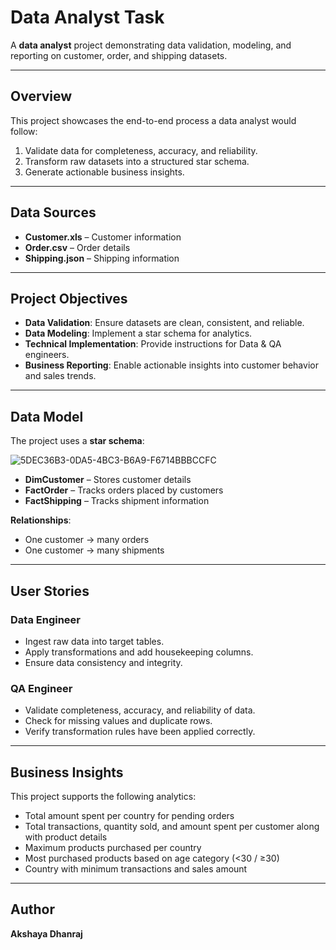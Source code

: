 # Data Analyst Task

A **data analyst** project demonstrating data validation, modeling, and reporting on customer, order, and shipping datasets.  

---

## Overview
This project showcases the end-to-end process a data analyst would follow:
1. Validate data for completeness, accuracy, and reliability.  
2. Transform raw datasets into a structured star schema.  
3. Generate actionable business insights.  

---

## Data Sources
- **Customer.xls** – Customer information  
- **Order.csv** – Order details  
- **Shipping.json** – Shipping information  

---

## Project Objectives
- **Data Validation**: Ensure datasets are clean, consistent, and reliable.  
- **Data Modeling**: Implement a star schema for analytics.  
- **Technical Implementation**: Provide instructions for Data & QA engineers.  
- **Business Reporting**: Enable actionable insights into customer behavior and sales trends.  

---

## Data Model
The project uses a **star schema**:

![5DEC36B3-0DA5-4BC3-B6A9-F6714BBBCCFC](https://github.com/user-attachments/assets/83837158-ad1c-490c-bcf0-5869d5aa68f5)


- **DimCustomer** – Stores customer details  
- **FactOrder** – Tracks orders placed by customers  
- **FactShipping** – Tracks shipment information

**Relationships**:  
- One customer → many orders  
- One customer → many shipments  

---

## User Stories

### Data Engineer
- Ingest raw data into target tables.  
- Apply transformations and add housekeeping columns.  
- Ensure data consistency and integrity.

### QA Engineer
- Validate completeness, accuracy, and reliability of data.  
- Check for missing values and duplicate rows.  
- Verify transformation rules have been applied correctly.  

---

## Business Insights
This project supports the following analytics:

- Total amount spent per country for pending orders  
- Total transactions, quantity sold, and amount spent per customer along with product details
- Maximum products purchased per country  
- Most purchased products based on age category (<30 / ≥30)  
- Country with minimum transactions and sales amount  

---

## Author
**Akshaya Dhanraj**

